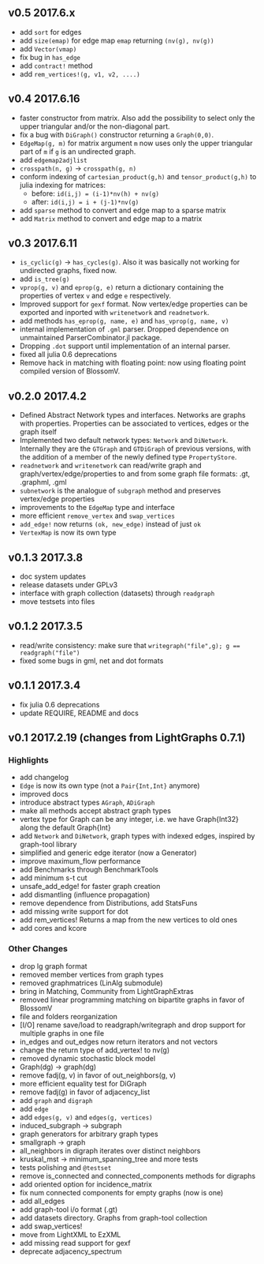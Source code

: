## v0.5  2017.6.x
- add `sort` for edges
- add `size(emap)` for edge map `emap` returning `(nv(g), nv(g))`
- add `Vector(vmap)`  
- fix bug in `has_edge`
- add `contract!` method
- add `rem_vertices!(g, v1, v2, ....)`


## v0.4  2017.6.16
- faster constructor from matrix. Also add the possibility to select only the upper triangular and/or the non-diagonal part.
- fix a bug with `DiGraph()` constructor returning a `Graph(0,0)`.
- `EdgeMap(g, m)` for matrix argument `m` now uses only the upper triangular part
of `m` if `g` is an undirected graph.
- add `edgemap2adjlist`
- `crosspath(n, g)` -> `crosspath(g, n)`
- conform indexing of `cartesian_product(g,h)` and `tensor_product(g,h)` to julia indexing for matrices:
  - before: `id(i,j) = (i-1)*nv(h) + nv(g)`
  - after: `id(i,j) = i + (j-1)*nv(g)`
- add `sparse` method to convert and edge map to a sparse matrix
- add `Matrix` method to convert and edge map to a matrix

## v0.3  2017.6.11
- `is_cyclic(g)` -> `has_cycles(g)`. Also it was basically not working for undirected graphs, fixed now.
- add `is_tree(g)`
- `vprop(g, v)` and `eprop(g, e)` return a dictionary containing the properties
of vertex `v` and edge `e` respectively.
- Improved support for `gexf` format. Now vertex/edge properties can be
exported and inported with `writenetwork` and `readnetwork`.
- add methods `has_eprop(g, name, e)` and `has_vprop(g, name, v)`
- internal implementation of `.gml`  parser. Dropped dependence on unmaintained ParserCombinator.jl package.
- Dropping `.dot` support until implementation of an internal parser.
- fixed all julia 0.6 deprecations
- Remove hack in matching with floating point: now using floating point compiled version
  of BlossomV.

## v0.2.0  2017.4.2
- Defined Abstract Network types and interfaces. Networks are graphs with properties. Properties can be associated to vertices, edges or the graph itself
- Implemented two default network types: `Network` and `DiNetwork`.
Internally they are the `GTGraph` and `GTDiGraph` of previous versions,
with the addition of a member of the newly defined type `PropertyStore`.
- `readnetwork` and `writenetwork` can read/write graph and graph/vertex/edge/properties to and from some graph file formats:
.gt, .graphml, .gml
- `subnetwork` is the analogue of `subgraph` method and preserves vertex/edge properties
- improvements to the `EdgeMap` type and interface
- more efficient `remove_vertex` and `swap_vertices`
- `add_edge!` now returns `(ok, new_edge)` instead of just `ok`
- `VertexMap` is now its own type

## v0.1.3  2017.3.8
- doc system updates
- release datasets under GPLv3
- interface with graph collection (datasets) through `readgraph`
- move testsets into files

## v0.1.2  2017.3.5
- read/write consistency: make sure that `writegraph("file",g); g == readgraph("file")`
- fixed some bugs in gml, net and dot formats

## v0.1.1  2017.3.4
- fix julia 0.6 deprecations
- update REQUIRE, README and docs

## v0.1  2017.2.19 (changes from LightGraphs 0.7.1)
### Highlights
- add changelog
- `Edge` is now its own type (not a `Pair{Int,Int}` anymore)
- improved docs
- introduce abstract types `AGraph`, `ADiGraph`  
- make all methods accept abstract graph types
- vertex type for Graph can be any integer, i.e. we have Graph{Int32} along the default Graph{Int}
- add `Network` and `DiNetwork`, graph types with indexed edges, inspired by graph-tool library
- simplified and generic edge iterator (now a Generator)
- improve maximum_flow performance
- add Benchmarks through BenchmarkTools
- add minimum s-t cut
- unsafe_add_edge! for faster graph creation
- add dismantling (influence propagation)
- remove dependence from Distributions, add StatsFuns
- add missing write support for dot
- add rem_vertices! Returns a map from the new vertices to old ones
- add cores and kcore

### Other Changes
- drop lg graph format
- removed member vertices from graph types
- removed graphmatrices (LinAlg submodule)
- bring in Matching, Community from LightGraphExtras
- removed linear programming matching on bipartite graphs in favor of BlossomV
- file and folders reorganization
- [I/O] rename save/load to readgraph/writegraph and drop support for multiple graphs in one file
- in_edges and out_edges now return iterators and not vectors
- change the return type of add_vertex! to nv(g)
- removed dynamic stochastic block model
- Graph(dg) -> graph(dg)
- remove fadj(g, v) in favor of out_neighbors(g, v)
- more efficient equality test for DiGraph
- remove fadj(g) in favor of adjacency_list
- add `graph` and `digraph`
- add `edge`
- add `edges(g, v)` and `edges(g, vertices)`
- induced_subgraph -> subgraph
- graph generators for arbitrary graph types
- smallgraph -> graph
- all_neighbors in digraph iterates over distinct neighbors
- kruskal_mst -> minimum_spanning_tree and more tests
- tests polishing and `@testset`
- remove is_connected and connected_components methods for digraphs
- add oriented option for incidence_matrix
- fix num connected components for empty graphs (now is one)
- add all_edges
- add graph-tool  i/o format (.gt)
- add datasets directory. Graphs from graph-tool collection
- add swap_vertices!
- move from LightXML to EzXML
- add missing read support for gexf
- deprecate adjacency_spectrum
